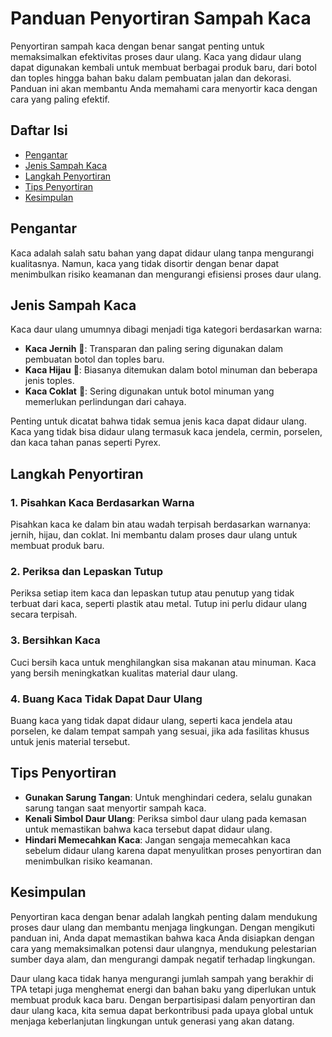 # Panduan Penyortiran Sampah Kaca

Penyortiran sampah kaca dengan benar sangat penting untuk memaksimalkan efektivitas proses daur ulang. Kaca yang didaur ulang dapat digunakan kembali untuk membuat berbagai produk baru, dari botol dan toples hingga bahan baku dalam pembuatan jalan dan dekorasi. Panduan ini akan membantu Anda memahami cara menyortir kaca dengan cara yang paling efektif.

## Daftar Isi

- [Pengantar](#pengantar)
- [Jenis Sampah Kaca](#jenis-sampah-kaca)
- [Langkah Penyortiran](#langkah-penyortiran)
- [Tips Penyortiran](#tips-penyortiran)
- [Kesimpulan](#kesimpulan)

## Pengantar

Kaca adalah salah satu bahan yang dapat didaur ulang tanpa mengurangi kualitasnya. Namun, kaca yang tidak disortir dengan benar dapat menimbulkan risiko keamanan dan mengurangi efisiensi proses daur ulang.

## Jenis Sampah Kaca

Kaca daur ulang umumnya dibagi menjadi tiga kategori berdasarkan warna:

- **Kaca Jernih** 🏺: Transparan dan paling sering digunakan dalam pembuatan botol dan toples baru.
- **Kaca Hijau** 🍾: Biasanya ditemukan dalam botol minuman dan beberapa jenis toples.
- **Kaca Coklat** 🍶: Sering digunakan untuk botol minuman yang memerlukan perlindungan dari cahaya.

Penting untuk dicatat bahwa tidak semua jenis kaca dapat didaur ulang. Kaca yang tidak bisa didaur ulang termasuk kaca jendela, cermin, porselen, dan kaca tahan panas seperti Pyrex.

## Langkah Penyortiran

### 1. Pisahkan Kaca Berdasarkan Warna

Pisahkan kaca ke dalam bin atau wadah terpisah berdasarkan warnanya: jernih, hijau, dan coklat. Ini membantu dalam proses daur ulang untuk membuat produk baru.

### 2. Periksa dan Lepaskan Tutup

Periksa setiap item kaca dan lepaskan tutup atau penutup yang tidak terbuat dari kaca, seperti plastik atau metal. Tutup ini perlu didaur ulang secara terpisah.

### 3. Bersihkan Kaca

Cuci bersih kaca untuk menghilangkan sisa makanan atau minuman. Kaca yang bersih meningkatkan kualitas material daur ulang.

### 4. Buang Kaca Tidak Dapat Daur Ulang

Buang kaca yang tidak dapat didaur ulang, seperti kaca jendela atau porselen, ke dalam tempat sampah yang sesuai, jika ada fasilitas khusus untuk jenis material tersebut.

## Tips Penyortiran

- **Gunakan Sarung Tangan**: Untuk menghindari cedera, selalu gunakan sarung tangan saat menyortir sampah kaca.
- **Kenali Simbol Daur Ulang**: Periksa simbol daur ulang pada kemasan untuk memastikan bahwa kaca tersebut dapat didaur ulang.
- **Hindari Memecahkan Kaca**: Jangan sengaja memecahkan kaca sebelum didaur ulang karena dapat menyulitkan proses penyortiran dan menimbulkan risiko keamanan.

## Kesimpulan

Penyortiran kaca dengan benar adalah langkah penting dalam mendukung proses daur ulang dan membantu menjaga lingkungan. Dengan mengikuti panduan ini, Anda dapat memastikan bahwa kaca Anda disiapkan dengan cara yang memaksimalkan potensi daur ulangnya, mendukung pelestarian sumber daya alam, dan mengurangi dampak negatif terhadap lingkungan.

Daur ulang kaca tidak hanya mengurangi jumlah sampah yang berakhir di TPA tetapi juga menghemat energi dan bahan baku yang diperlukan untuk membuat produk kaca baru. Dengan berpartisipasi dalam penyortiran dan daur ulang kaca, kita semua dapat berkontribusi pada upaya global untuk menjaga keberlanjutan lingkungan untuk generasi yang akan datang.
